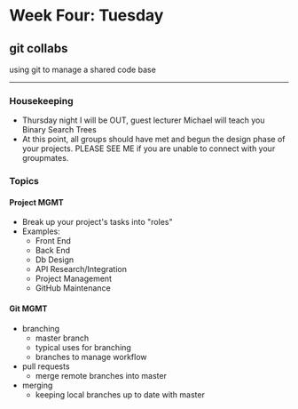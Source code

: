 # Week Four: Tuesday
## git collabs
using git to manage a shared code base

---
### Housekeeping
- Thursday night I will be OUT, guest lecturer Michael will teach you Binary Search Trees
- At this point, all groups should have met and begun the design phase of your projects.  PLEASE SEE ME if you are unable to connect with your groupmates.
### Topics
#### Project MGMT
- Break up your project's tasks into "roles"
- Examples:
    - Front End
    - Back End
    - Db Design
    - API Research/Integration
    - Project Management
    - GitHub Maintenance
#### Git MGMT
- branching
    - master branch
    - typical uses for branching
    - branches to manage workflow
- pull requests
    - merge remote branches into master
- merging
    - keeping local branches up to date with master
